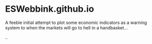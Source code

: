 # ESWebbink.github.io

A feeble initial attempt to plot some economic indicators as a warning system to when the markets will go to hell in a handbasket...

..
